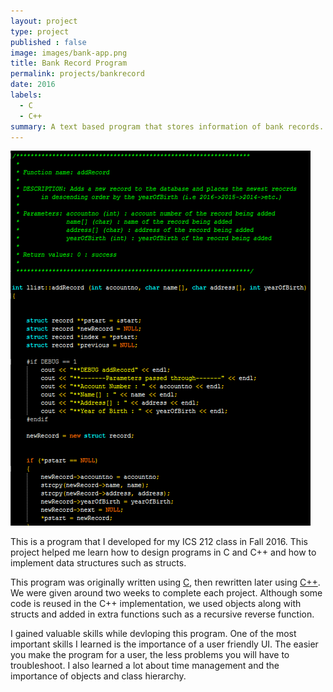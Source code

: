 ```yaml
---
layout: project
type: project
published : false
image: images/bank-app.png
title: Bank Record Program
permalink: projects/bankrecord
date: 2016
labels:
  - C
  - C++
summary: A text based program that stores information of bank records. Developed in ICS212.
---
```


<img class="ui medium right floated rounded image" src="../images/bank-pro1.png">

This is a program that I developed for my ICS 212 class in Fall 2016. This project helped me learn how to design programs in C and C++ and how to implement data structures such as structs.

This program was originally written using [C](http://www.tutorialspoint.com/cprogramming/c_overview.htm?), then rewritten later using [C++](http://www.cplusplus.com/doc/tutorial/). We were given around two weeks to complete each project. Although some code is reused in the C++ implementation, we used objects along with structs and added in extra functions such as a recursive reverse function.

I gained valuable skills while devloping this program. One of the most important skills I learned is the importance of a user friendly UI. The easier you make the program for a user, the less problems you will have to troubleshoot. I also learned a lot about time management and the importance of objects and class hierarchy.
